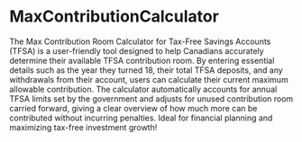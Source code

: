 # MaxContributionCalculator

The Max Contribution Room Calculator for Tax-Free Savings Accounts (TFSA) is a user-friendly tool designed to help Canadians accurately determine their available TFSA contribution room. By entering essential details such as the year they turned 18, their total TFSA deposits, and any withdrawals from their account, users can calculate their current maximum allowable contribution. The calculator automatically accounts for annual TFSA limits set by the government and adjusts for unused contribution room carried forward, giving a clear overview of how much more can be contributed without incurring penalties. Ideal for financial planning and maximizing tax-free investment growth!

